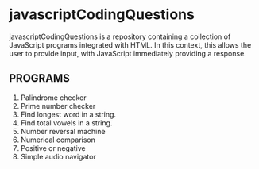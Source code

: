 <h1>javascriptCodingQuestions</h1>

<p>javascriptCodingQuestions is a repository containing a collection of JavaScript programs integrated with HTML. In this context, this allows the user to 
provide input, with JavaScript immediately providing a response.</p>

<h2>PROGRAMS</h2>
<ol>
	<li>Palindrome checker</li>
	<li>Prime number checker</li>
	<li>Find longest word in a string.</li>
	<li>Find total vowels in a string.</li>
	<li>Number reversal machine</li>
	<li>Numerical comparison</li>
	<li>Positive or negative</li>
	<li>Simple audio navigator</li>
</ol>